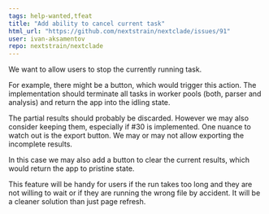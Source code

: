 ```yaml
---
tags: help-wanted,tfeat
title: "Add ability to cancel current task"
html_url: "https://github.com/nextstrain/nextclade/issues/91"
user: ivan-aksamentov
repo: nextstrain/nextclade
---
```


We want to allow users to stop the currently running task.

For example, there might be a button, which would trigger this action. The implementation should terminate all tasks in worker pools (both, parser and analysis) and return the app into the idling state.

The partial results should probably be discarded. However we may also consider keeping them, especially if #30 is implemented. One nuance to watch out is the export button. We may or may not allow exporting the incomplete results.

In this case we may also add a button to clear the current results, which would return the app to pristine state.


This feature will be handy for users if the run takes too long and they are not willing to wait or if they are running the wrong file by accident. It will be a cleaner solution than just page refresh.
